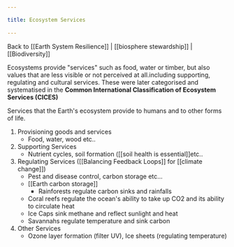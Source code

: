 ```yaml
---
title: Ecosystem Services 
---
```

Back to [[Earth System Resilience]] | [[biosphere stewardship]] | [[Biodiversity]]

Ecosystems provide "services" such as food, water or timber, but also values that are less visible or not perceived at all.including supporting, regulating and cultural services. These were later categorised and systematised in the **Common International Classification of Ecosystem Services (CICES)**


Services that the Earth's ecosystem provide to humans and to other forms of life.
1. Provisioning goods and services
	- Food, water, wood etc..
2. Supporting Services
	- Nutrient cycles, soil formation ([[soil health is essential]]etc.. 
3. Regulating Services ([[Balancing Feedback Loops]] for [[climate change]])
	- Pest and disease control, carbon storage etc...
	- [[Earth carbon storage]]
		- Rainforests regulate carbon sinks and rainfalls
	- Coral reefs regulate the ocean's ability to take up CO2 and its ability to circulate heat
	- Ice Caps sink methane and reflect sunlight and heat
	- Savannahs regulate temperature and sink carbon 
4. Other Services
	- Ozone layer formation (filter UV), Ice sheets (regulating temperature)
